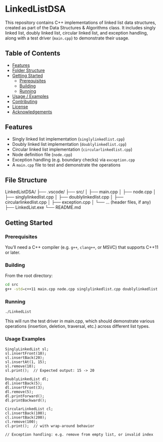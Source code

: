 # LinkedListDSA

This repository contains C++ implementations of linked list data structures, created as part of the Data Structures & Algorithms class. It includes singly linked list, doubly linked list, circular linked list, and exception handling, along with a test driver (`main.cpp`) to demonstrate their usage.

## Table of Contents

- [Features](#features)  
- [Folder Structure](#folder-structure)  
- [Getting Started](#getting-started)  
  - [Prerequisites](#prerequisites)  
  - [Building](#building)  
  - [Running](#running)  
- [Usage / Examples](#usage--examples)  
- [Contributing](#contributing)  
- [License](#license)  
- [Acknowledgements](#acknowledgements)

## Features

- Singly linked list implementation (`singlylinkedlist.cpp`)  
- Doubly linked list implementation (`doublylinkedlist.cpp`)  
- Circular linked list implementation (`circularlinkedlist.cpp`)  
- Node definition file (`node.cpp`)  
- Exception handling (e.g. boundary checks) via `exception.cpp`  
- A `main.cpp` file to test and demonstrate the operations  

## File Structure

LinkedListDSA/
├── .vscode/
├── src/
│ ├── main.cpp
│ ├── node.cpp
│ ├── singlylinkedlist.cpp
│ ├── doublylinkedlist.cpp
│ ├── circularlinkedlist.cpp
│ ├── exception.cpp
│ └── … (header files, if any)
├── LinkedList.exe
└── README.md

## Getting Started

### Prerequisites

You’ll need a C++ compiler (e.g. `g++`, `clang++`, or MSVC) that supports C++11 or later.

### Building

From the root directory:

```bash
cd src
g++ -std=c++11 main.cpp node.cpp singlylinkedlist.cpp doublylinkedlist.cpp circularlinkedlist.cpp exception.cpp -o LinkedList
```

### Running

```bash
./LinkedList
```

This will run the test driver in main.cpp, which should demonstrate various operations (insertion, deletion, traversal, etc.) across different list types.

### Usage Examples

```
SinglyLinkedList sl;
sl.insertFront(10);
sl.insertBack(20);
sl.insertAt(1, 15);
sl.remove(10);
sl.print();  // Expected output: 15 -> 20

DoublyLinkedList dl;
dl.insertBack(5);
dl.insertFront(3);
dl.remove(5);
dl.printForward();
dl.printBackward();

CircularLinkedList cl;
cl.insertBack(100);
cl.insertBack(200);
cl.remove(100);
cl.print();  // with wrap-around behavior

// Exception handling: e.g. remove from empty list, or invalid index
```


